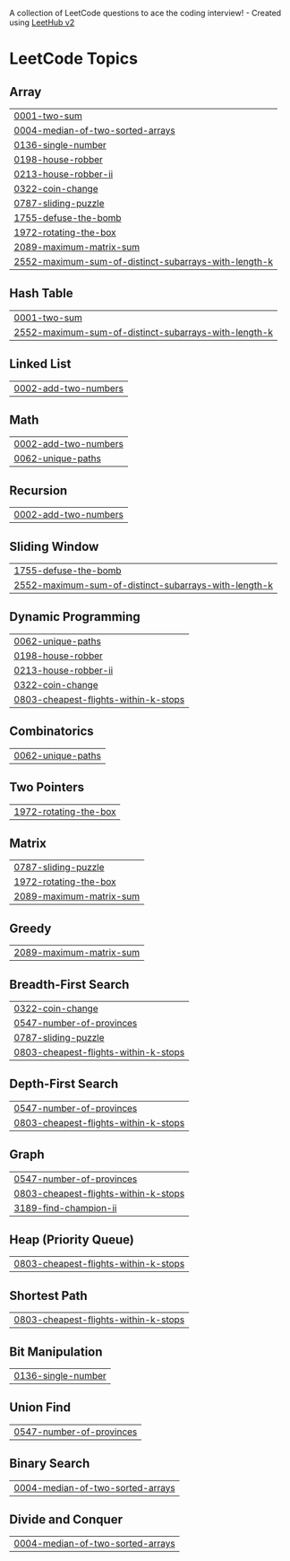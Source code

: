 

A collection of LeetCode questions to ace the coding interview! - Created using [LeetHub v2](https://github.com/arunbhardwaj/LeetHub-2.0)

<!---LeetCode Topics Start-->
# LeetCode Topics
## Array
|  |
| ------- |
| [0001-two-sum](https://github.com/mehdikhfifi/cpp/tree/master/0001-two-sum) |
| [0004-median-of-two-sorted-arrays](https://github.com/mehdikhfifi/cpp/tree/master/0004-median-of-two-sorted-arrays) |
| [0136-single-number](https://github.com/mehdikhfifi/cpp/tree/master/0136-single-number) |
| [0198-house-robber](https://github.com/mehdikhfifi/cpp/tree/master/0198-house-robber) |
| [0213-house-robber-ii](https://github.com/mehdikhfifi/cpp/tree/master/0213-house-robber-ii) |
| [0322-coin-change](https://github.com/mehdikhfifi/cpp/tree/master/0322-coin-change) |
| [0787-sliding-puzzle](https://github.com/mehdikhfifi/cpp/tree/master/0787-sliding-puzzle) |
| [1755-defuse-the-bomb](https://github.com/mehdikhfifi/cpp/tree/master/1755-defuse-the-bomb) |
| [1972-rotating-the-box](https://github.com/mehdikhfifi/cpp/tree/master/1972-rotating-the-box) |
| [2089-maximum-matrix-sum](https://github.com/mehdikhfifi/cpp/tree/master/2089-maximum-matrix-sum) |
| [2552-maximum-sum-of-distinct-subarrays-with-length-k](https://github.com/mehdikhfifi/cpp/tree/master/2552-maximum-sum-of-distinct-subarrays-with-length-k) |
## Hash Table
|  |
| ------- |
| [0001-two-sum](https://github.com/mehdikhfifi/cpp/tree/master/0001-two-sum) |
| [2552-maximum-sum-of-distinct-subarrays-with-length-k](https://github.com/mehdikhfifi/cpp/tree/master/2552-maximum-sum-of-distinct-subarrays-with-length-k) |
## Linked List
|  |
| ------- |
| [0002-add-two-numbers](https://github.com/mehdikhfifi/cpp/tree/master/0002-add-two-numbers) |
## Math
|  |
| ------- |
| [0002-add-two-numbers](https://github.com/mehdikhfifi/cpp/tree/master/0002-add-two-numbers) |
| [0062-unique-paths](https://github.com/mehdikhfifi/cpp/tree/master/0062-unique-paths) |
## Recursion
|  |
| ------- |
| [0002-add-two-numbers](https://github.com/mehdikhfifi/cpp/tree/master/0002-add-two-numbers) |
## Sliding Window
|  |
| ------- |
| [1755-defuse-the-bomb](https://github.com/mehdikhfifi/cpp/tree/master/1755-defuse-the-bomb) |
| [2552-maximum-sum-of-distinct-subarrays-with-length-k](https://github.com/mehdikhfifi/cpp/tree/master/2552-maximum-sum-of-distinct-subarrays-with-length-k) |
## Dynamic Programming
|  |
| ------- |
| [0062-unique-paths](https://github.com/mehdikhfifi/cpp/tree/master/0062-unique-paths) |
| [0198-house-robber](https://github.com/mehdikhfifi/cpp/tree/master/0198-house-robber) |
| [0213-house-robber-ii](https://github.com/mehdikhfifi/cpp/tree/master/0213-house-robber-ii) |
| [0322-coin-change](https://github.com/mehdikhfifi/cpp/tree/master/0322-coin-change) |
| [0803-cheapest-flights-within-k-stops](https://github.com/mehdikhfifi/cpp/tree/master/0803-cheapest-flights-within-k-stops) |
## Combinatorics
|  |
| ------- |
| [0062-unique-paths](https://github.com/mehdikhfifi/cpp/tree/master/0062-unique-paths) |
## Two Pointers
|  |
| ------- |
| [1972-rotating-the-box](https://github.com/mehdikhfifi/cpp/tree/master/1972-rotating-the-box) |
## Matrix
|  |
| ------- |
| [0787-sliding-puzzle](https://github.com/mehdikhfifi/cpp/tree/master/0787-sliding-puzzle) |
| [1972-rotating-the-box](https://github.com/mehdikhfifi/cpp/tree/master/1972-rotating-the-box) |
| [2089-maximum-matrix-sum](https://github.com/mehdikhfifi/cpp/tree/master/2089-maximum-matrix-sum) |
## Greedy
|  |
| ------- |
| [2089-maximum-matrix-sum](https://github.com/mehdikhfifi/cpp/tree/master/2089-maximum-matrix-sum) |
## Breadth-First Search
|  |
| ------- |
| [0322-coin-change](https://github.com/mehdikhfifi/cpp/tree/master/0322-coin-change) |
| [0547-number-of-provinces](https://github.com/mehdikhfifi/cpp/tree/master/0547-number-of-provinces) |
| [0787-sliding-puzzle](https://github.com/mehdikhfifi/cpp/tree/master/0787-sliding-puzzle) |
| [0803-cheapest-flights-within-k-stops](https://github.com/mehdikhfifi/cpp/tree/master/0803-cheapest-flights-within-k-stops) |
## Depth-First Search
|  |
| ------- |
| [0547-number-of-provinces](https://github.com/mehdikhfifi/cpp/tree/master/0547-number-of-provinces) |
| [0803-cheapest-flights-within-k-stops](https://github.com/mehdikhfifi/cpp/tree/master/0803-cheapest-flights-within-k-stops) |
## Graph
|  |
| ------- |
| [0547-number-of-provinces](https://github.com/mehdikhfifi/cpp/tree/master/0547-number-of-provinces) |
| [0803-cheapest-flights-within-k-stops](https://github.com/mehdikhfifi/cpp/tree/master/0803-cheapest-flights-within-k-stops) |
| [3189-find-champion-ii](https://github.com/mehdikhfifi/cpp/tree/master/3189-find-champion-ii) |
## Heap (Priority Queue)
|  |
| ------- |
| [0803-cheapest-flights-within-k-stops](https://github.com/mehdikhfifi/cpp/tree/master/0803-cheapest-flights-within-k-stops) |
## Shortest Path
|  |
| ------- |
| [0803-cheapest-flights-within-k-stops](https://github.com/mehdikhfifi/cpp/tree/master/0803-cheapest-flights-within-k-stops) |
## Bit Manipulation
|  |
| ------- |
| [0136-single-number](https://github.com/mehdikhfifi/cpp/tree/master/0136-single-number) |
## Union Find
|  |
| ------- |
| [0547-number-of-provinces](https://github.com/mehdikhfifi/cpp/tree/master/0547-number-of-provinces) |
## Binary Search
|  |
| ------- |
| [0004-median-of-two-sorted-arrays](https://github.com/mehdikhfifi/cpp/tree/master/0004-median-of-two-sorted-arrays) |
## Divide and Conquer
|  |
| ------- |
| [0004-median-of-two-sorted-arrays](https://github.com/mehdikhfifi/cpp/tree/master/0004-median-of-two-sorted-arrays) |
<!---LeetCode Topics End-->
